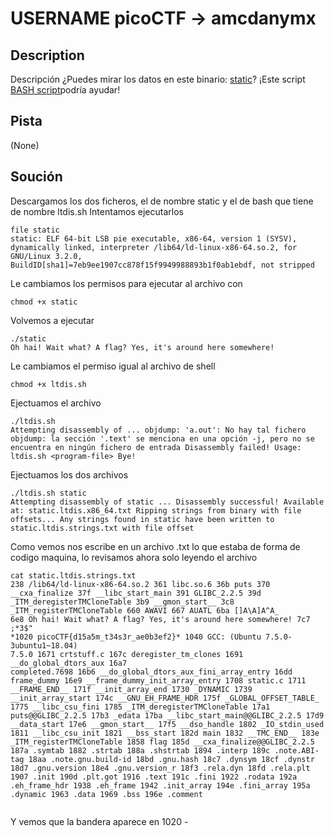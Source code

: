 # USERNAME picoCTF -> amcdanymx

## Description
Descripción
¿Puedes mirar los datos en este binario: [static](https://mercury.picoctf.net/static/e9dd71b5d11023873b8abe99cdb45551/static)? ¡Este script [BASH script](https://mercury.picoctf.net/static/e9dd71b5d11023873b8abe99cdb45551/ltdis.sh)podría ayudar!


## Pista
(None)

## Soución

Descargamos los dos ficheros, el de nombre static y el de bash que tiene de nombre ltdis.sh
Intentamos ejecutarlos

```
file static 
static: ELF 64-bit LSB pie executable, x86-64, version 1 (SYSV), dynamically linked, interpreter /lib64/ld-linux-x86-64.so.2, for GNU/Linux 3.2.0, BuildID[sha1]=7eb9ee1907cc878f15f9949988893b1f0ab1ebdf, not stripped
```

Le cambiamos los permisos para ejecutar al archivo con 

```
chmod +x static

```
Volvemos a ejecutar
```
./static
Oh hai! Wait what? A flag? Yes, it's around here somewhere!
```

Le cambiamos el permiso igual al archivo de shell
```
chmod +x ltdis.sh
```

Ejectuamos el archivo 

```
./ltdis.sh
Attempting disassembly of ... objdump: 'a.out': No hay tal fichero objdump: la sección '.text' se menciona en una opción -j, pero no se encuentra en ningún fichero de entrada Disassembly failed! Usage: ltdis.sh <program-file> Bye!
```

Ejectuamos los dos archivos

```
./ltdis.sh static
Attempting disassembly of static ... Disassembly successful! Available at: static.ltdis.x86_64.txt Ripping strings from binary with file offsets... Any strings found in static have been written to static.ltdis.strings.txt with file offset
```

Como vemos nos escribe en un archivo .txt lo que estaba de forma de codigo maquina, lo revisamos ahora solo leyendo el archivo 

```
cat static.ltdis.strings.txt
238 /lib64/ld-linux-x86-64.so.2 361 libc.so.6 36b puts 370 __cxa_finalize 37f __libc_start_main 391 GLIBC_2.2.5 39d _ITM_deregisterTMCloneTable 3b9 __gmon_start__ 3c8 _ITM_registerTMCloneTable 660 AWAVI 667 AUATL 6ba []A\A]A^A_ 
6e8 Oh hai! Wait what? A flag? Yes, it's around here somewhere! 7c7 ;*3$"
*1020 picoCTF{d15a5m_t34s3r_ae0b3ef2}* 1040 GCC: (Ubuntu 7.5.0-3ubuntu1~18.04) 
7.5.0 1671 crtstuff.c 167c deregister_tm_clones 1691 __do_global_dtors_aux 16a7
completed.7698 16b6 __do_global_dtors_aux_fini_array_entry 16dd frame_dummy 16e9 __frame_dummy_init_array_entry 1708 static.c 1711 __FRAME_END__ 171f __init_array_end 1730 _DYNAMIC 1739 __init_array_start 174c __GNU_EH_FRAME_HDR 175f _GLOBAL_OFFSET_TABLE_ 1775 __libc_csu_fini 1785 _ITM_deregisterTMCloneTable 17a1 puts@@GLIBC_2.2.5 17b3 _edata 17ba __libc_start_main@@GLIBC_2.2.5 17d9 __data_start 17e6 __gmon_start__ 17f5 __dso_handle 1802 _IO_stdin_used 1811 __libc_csu_init 1821 __bss_start 182d main 1832 __TMC_END__ 183e _ITM_registerTMCloneTable 1858 flag 185d __cxa_finalize@@GLIBC_2.2.5 187a .symtab 1882 .strtab 188a .shstrtab 1894 .interp 189c .note.ABI-tag 18aa .note.gnu.build-id 18bd .gnu.hash 18c7 .dynsym 18cf .dynstr 18d7 .gnu.version 18e4 .gnu.version_r 18f3 .rela.dyn 18fd .rela.plt 1907 .init 190d .plt.got 1916 .text 191c .fini 1922 .rodata 192a .eh_frame_hdr 1938 .eh_frame 1942 .init_array 194e .fini_array 195a .dynamic 1963 .data 1969 .bss 196e .comment


```

Y vemos que la bandera aparece en 1020 - 